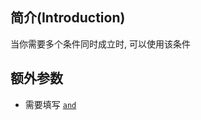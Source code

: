 ## 简介(Introduction)
当你需要多个条件同时成立时, 可以使用该条件

## 额外参数
- 需要填写 [`and`](/develop_doc/script/auto_fight#and)
